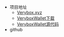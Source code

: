 
* 项目地址
  * [Verybox.xyz](https://www.Verybox.xyz)
  * [VeryboxWallet下载](https://VeryboxWallet.github.io)
  * [VeryboxWallet源代码](https://github.com/PRChain/veryboxwallet)
* github  
